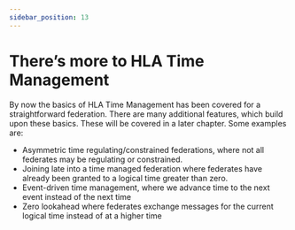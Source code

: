 ```yaml
---
sidebar_position: 13
---
```


# There’s more to HLA Time Management

By now the basics of HLA Time Management has been covered for a straightforward federation. There are many additional features, which build upon these basics. These will be covered in a later chapter. Some examples are:

- Asymmetric time regulating/constrained federations, where not all federates may be regulating or constrained.
- Joining late into a time managed federation where federates have already been granted to a logical time greater than zero.
- Event-driven time management, where we advance time to the next event instead of the next time
- Zero lookahead where federates exchange messages for the current logical time instead of at a higher time
